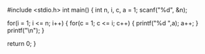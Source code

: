 #include <stdio.h>
 int main()
{
  int n, i,  c, a = 1;
  scanf("%d", &n);
 
  for(i = 1; i <= n; i++)
   {
      for(c = 1; c <= i; c++)
       {
          printf("%d ",a);
          a++;
        }
      printf("\n");
    }
 
  return 0;
}
